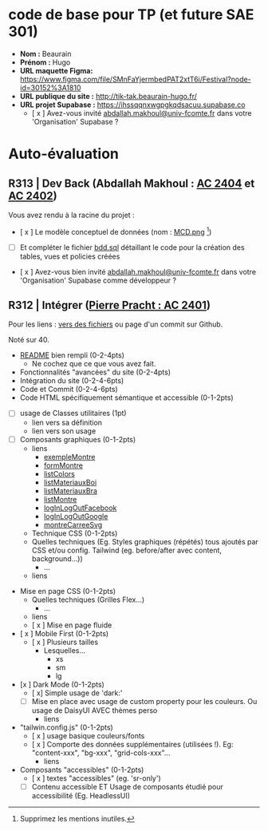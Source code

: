 # code de base pour TP (et future SAE 301)

- **Nom :** Beaurain
- **Prénom :** Hugo
- **URL maquette Figma:** https://www.figma.com/file/SMnFaYjermbedPAT2xtT6i/Festival?node-id=30152%3A1810
- **URL publique du site :** http://tik-tak.beaurain-hugo.fr/
- **URL projet Supabase :** https://ihssqqnxwgpgkqdsacuu.supabase.co
  - [ x ] Avez-vous invité abdallah.makhoul@univ-fcomte.fr dans votre 'Organisation' Supabase ?

# Auto-évaluation

## R313 | Dev Back (Abdallah Makhoul : [AC 2404](https://moodle.univ-fcomte.fr/mod/assign/view.php?id=612670) et [AC 2402](https://moodle.univ-fcomte.fr/mod/assign/view.php?id=612669))

Vous avez rendu à la racine du projet :

- [ x ] Le modèle conceptuel de données (nom : [MCD.png](/mcd.jpg) [^1])
- [  ] Et compléter le fichier [bdd.sql](/bdd.sql) détaillant le code pour la création des tables, vues et policies créées
- [ x ] Avez-vous bien invité abdallah.makhoul@univ-fcomte.fr dans votre 'Organisation' Supabase comme développeur ?

## R312 | Intégrer ([Pierre Pracht : AC 2401](https://moodle.univ-fcomte.fr/mod/assign/view.php?id=612668))

Pour les liens :
[vers des fichiers](https://docs.github.com/en/repositories/managing-your-repositorys-settings-and-features/customizing-your-repository/about-readmes#relative-links-and-image-paths-in-readme-files) ou page d'un commit sur Github.

Noté sur 40.

- [README](/README.md) bien rempli (0-2-4pts)
  - Ne cochez que ce que vous avez fait.
- Fonctionnalités "avancées" du site (0-2-4pts)
- Intégration du site (0-2-4-6pts)
- Code et Commit (0-2-4-6pts)
- Code HTML spécifiquement sémantique et accessible (0-1-2pts)

- [ ] usage de Classes utilitaires (1pt)
  - lien vers sa définition
  - lien vers son usage
- [ ] Composants graphiques (0-1-2pts)
  - liens
    - [exempleMontre](/src/components/exempleMontre.vue)
    - [formMontre](/src/components/formMontre.vue)
    - [listColors](/src/components/listColors.vue)
    - [listMateriauxBoi](/src/components/listMateriauxBoi.vue)
    - [listMateriauxBra](/src/components/listMateriauxBrae.vue)
    - [listMontre](/src/components/listMontre.vue)
    - [logInLogOutFacebook](/src/components/logInLogOutFacebook.vue)
    - [logInLogOutGoogle](/src/components/logInLogOutGoogle.vue)
    - [montreCarreeSvg](/src/components/montreCarreeSvg.vue)
  - Technique CSS (0-1-2pts)
  - Quelles techniques (Eg. Styles graphiques (répétés) tous ajoutés par CSS et/ou
    config. Tailwind (eg. before/after avec content, background...))
    - ...
  - liens
- Mise en page CSS (0-1-2pts)
  - Quelles techniques (Grilles Flex...)
    - ...
  - liens
  - [ x ] Mise en page fluide
- [ x ] Mobile First (0-1-2pts)
  - [ x ] Plusieurs tailles
    - Lesquelles...
      - xs
      - sm
      - lg
- [x ] Dark Mode (0-1-2pts)
  - [ x] Simple usage de 'dark:'
  - [ ] Mise en place avec usage de custom property pour les couleurs. Ou usage de DaisyUI AVEC thèmes perso
    - liens
- "tailwin.config.js" (0-1-2pts)
  - [ x ] usage basique couleurs/fonts
  - [ x ] Comporte des données supplémentaires (utilisées !). Eg: "content-xxx", "bg-xxx", "grid-cols-xxx"...
    - liens
- Composants "accessibles" (0-1-2pts)
  - [ x ] textes "accessibles" (eg. 'sr-only')
  - [ ] Contenu accessible ET Usage de composants étudié pour accessibilité (Eg. HeadlessUI)

[^1]: Supprimez les mentions inutiles.
